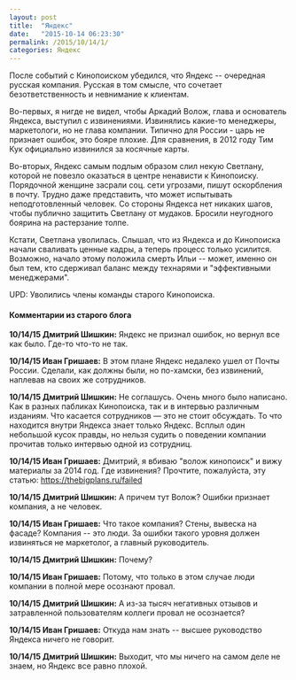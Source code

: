 ```yaml
---
layout: post
title:  "Яндекс"
date:   "2015-10-14 06:23:30"
permalink: /2015/10/14/1/
categories: Яндекс
---
```


После событий с Кинопоиском убедился, что Яндекс -- очередная русская
компания. Русская в том смысле, что сочетает безответственность и
невнимание к клиентам.

Во-первых, я нигде не видел, чтобы Аркадий Волож, глава и основатель
Яндекса, выступил с извинениями. Извинялись какие-то менеджеры,
маркетологи, но не глава компании. Типично для России - царь не
признает ошибок, это бояре плохие. Для сравнения, в 2012 году Тим Кук
официально извинился за косячные карты.

Во-вторых, Яндекс самым подлым образом слил некую Светлану, которой не
повезло оказаться в центре ненависти к Кинопоиску. Порядочной женщине
засрали соц. сети угрозами, пишут оскорбления в почту. Трудно даже
представить, что может испытывать неподготовленный человек. Со стороны
Яндекса нет никаких шагов, чтобы публично защитить Светлану от
мудаков. Бросили неугодного боярина на растерзание толпе.

Кстати, Светлана уволилась. Слышал, что из Яндекса и до Кинопоиска
начали сваливать ценные кадры, а теперь процесс только
усилится. Возможно, начало этому положила смерть Ильи -- может, именно
он был тем, кто сдерживал баланс между технарями и "эффективными
менеджерами".

UPD: Уволились члены команды старого Кинопоиска.



#### Комментарии из старого блога


**10/14/15 Дмитрий Шишкин:** Яндекс не признал ошибок, но вернул все
  как было. Где-то что-то не так.


**10/14/15 Иван Гришаев:** В этом плане Яндекс недалеко ушел от Почты
  России. Сделали, как должны были, но по-хамски, без извинений,
  наплевав на своих же сотрудников.


**10/14/15 Дмитрий Шишкин:** Не соглашусь. Очень много было
  написано. Как в разных пабликах Кинопоиска, так и в интервью
  различным изданиям. Что касается сотрудников — это не стоит
  обсуждать. То что находится внутри Яндекса знает только
  Яндекс. Всплыл один небольшой кусок правды, но нельзя судить о
  поведении компании прочитав только интервью одной из сотрудниц.


**10/14/15 Иван Гришаев:** Дмитрий, я вбиваю "волож кинопоиск" и вижу
  материалы за 2014 год. Где извинения? Прочтите, пожалуйста, эту
  статью: https://thebigplans.ru/failed


**10/14/15 Дмитрий Шишкин:** А причем тут Волож? Ошибки признает
  компания, а не человек.


**10/14/15 Иван Гришаев:** Что такое компания? Стены, вывеска на
  фасаде? Компания -- это люди. За ошибки такого уровня должен
  извиняться не маркетолог, а главный руководитель.


**10/14/15 Дмитрий Шишкин:** Почему?


**10/14/15 Иван Гришаев:** Потому, что только в этом случае люди
  компании в полной мере осознают провал.


**10/14/15 Дмитрий Шишкин:** А из-за тысяч негативных отзывов и
  затравленной пользователям коллеги провал не осознается?


**10/14/15 Иван Гришаев:** Откуда нам знать -- высшее руководство
  Яндекса ничего не говорит.


**10/14/15 Дмитрий Шишкин:** Выходит, что мы ничего на самом деле не
  знаем, но Яндекс все равно плохой.
